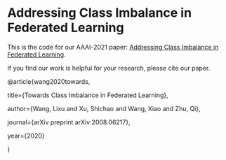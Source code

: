 # Addressing Class Imbalance in Federated Learning 
This is the code for our AAAI-2021 paper: [Addressing Class Imbalance in Federated Learning](https://arxiv.org/pdf/2008.06217.pdf).



If you find our work is helpful for your research, please cite our paper.

@article{wang2020towards,

  title={Towards Class Imbalance in Federated Learning},
  
  author={Wang, Lixu and Xu, Shichao and Wang, Xiao and Zhu, Qi},
  
  journal={arXiv preprint arXiv:2008.06217},
  
  year={2020}
  
}
